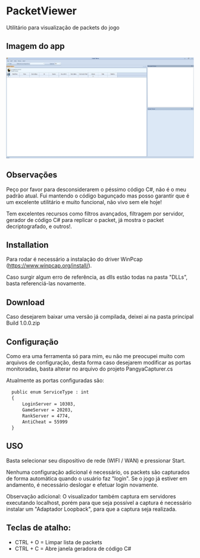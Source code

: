 # PacketViewer


Utilitário para visualização de packets do jogo

## Imagem do app

![Layout do app](VisualStudio2012StyleSample/C%23/Imagens%20app/Imagem.jpg)

## Observações

Peço por favor para desconsiderarem o péssimo código C#, não é o meu padrão atual. 
Fui mantendo o código bagunçado mas posso garantir que é um excelente utilitário e muito funcional, não vivo sem ele hoje!

Tem excelentes recursos como filtros avançados, filtragem por servidor, gerador de código C# para replicar o packet, já mostra o packet decriptografado, e outros!.

## Installation

Para rodar é necessário a instalação do driver WinPcap (https://www.winpcap.org/install/).

Caso surgir algum erro de referência, as dlls estão todas na pasta "DLLs", basta referenciá-las novamente.

## Download
Caso desejarem baixar uma versão já compilada, deixei ai na pasta principal Build 1.0.0.zip


## Configuração

Como era uma ferramenta só para mim, eu não me preocupei muito com arquivos de configuração, desta forma caso desejarem modificar as portas monitoradas, basta alterar no arquivo do projeto PangyaCapturer.cs

Atualmente as portas configuradas são:

```
  public enum ServiceType : int
  {
      LoginServer = 10303,
      GameServer = 20203,
      RankServer = 4774,
      AntiCheat = 55999
  }
```

## USO

Basta selecionar seu dispositivo de rede (WIFI / WAN) e pressionar Start.

Nenhuma configuração adicional é necessário, os packets são capturados de forma automática quando o usuário faz "login".
Se o jogo já estiver em andamento, é necessário deslogar e efetuar login novamente.

Observação adicional: O visualizador também captura em servidores executando localhost, porém para que seja possível a captura é necessário instalar um "Adaptador Loopback", para que a captura seja realizada.

## Teclas de atalho:

- CTRL + O = Limpar lista de packets
- CTRL + C = Abre janela geradora de código C#